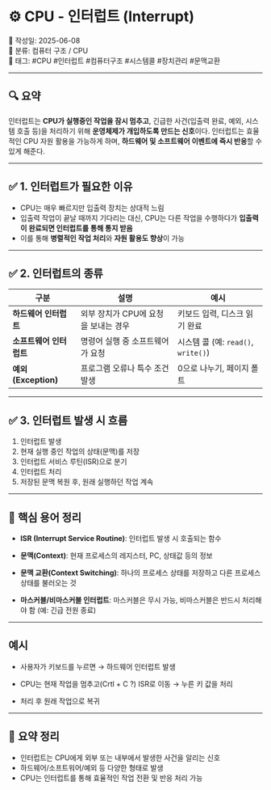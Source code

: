 # ⚙️ CPU - 인터럽트 (Interrupt)

📅 작성일: 2025-06-08  
📂 분류: 컴퓨터 구조 / CPU  
🔖 태그: #CPU #인터럽트 #컴퓨터구조 #시스템콜 #장치관리 #문맥교환

---

## 🔍 요약

인터럽트는 **CPU가 실행중인 작업을 잠시 멈추고**, 긴급한 사건(입출력 완료, 예외, 시스템 호출 등)을 처리하기 위해 **운영체제가 개입하도록 만드는 신호**이다.
인터럽트는 효율적인 CPU 자원 활용을 가능하게 하며, **하드웨어 및 소프트웨어 이벤트에 즉시 반응**할 수 있게 해준다.

---

## ✅ 1. 인터럽트가 필요한 이유

- CPU는 매우 빠르지만 입출력 장치는 상대적 느림
- 입출력 작업이 끝날 때까지 기다리는 대신, CPU는 다른 작업을 수행하다가 **입출력이 완료되면 인터럽트를 통해 통지 받음**
- 이를 통해 **병렬적인 작업 처리**와 **자원 활용도 향상**이 가능

---

## ✅ 2. 인터럽트의 종류

| 구분                | 설명                     | 예시                             |
| ----------------- | ---------------------- | ------------------------------ |
| **하드웨어 인터럽트**     | 외부 장치가 CPU에 요청을 보내는 경우 | 키보드 입력, 디스크 읽기 완료              |
| **소프트웨어 인터럽트**    | 명령어 실행 중 소프트웨어가 요청     | 시스템 콜 (예: `read()`, `write()`) |
| **예외(Exception)** | 프로그램 오류나 특수 조건 발생      | 0으로 나누기, 페이지 폴트                |

---

## ✅ 3. 인터럽트 발생 시 흐름

1. 인터럽트 발생
2. 현재 실행 중인 작업의 상태(문맥)를 저장
3. 인터럽트 서비스 루틴(ISR)으로 분기
4. 인터럽트 처리
5. 저장된 문맥 복원 후, 원래 실행하던 작업 계속

---

## 🧠 핵심 용어 정리

- **ISR (Interrupt Service Routine)**: 인터럽트 발생 시 호출되는 함수

- **문맥(Context)**: 현재 프로세스의 레지스터, PC, 상태값 등의 정보

- **문맥 교환(Context Switching)**: 하나의 프로세스 상태를 저장하고 다른 프로세스 상태를 불러오는 것

- **마스커블/비마스커블 인터럽트**: 마스커블은 무시 가능, 비마스커블은 반드시 처리해야 함 (예: 긴급 전원 종료)

---

## 예시

- 사용자가 키보드를 누르면 → 하드웨어 인터럽트 발생

- CPU는 현재 작업을 멈추고(Crtl + C ?) ISR로 이동 → 누른 키 값을 처리

- 처리 후 원래 작업으로 복귀

---

## 📌 요약 정리

- 인터럽트는 CPU에게 외부 또는 내부에서 발생한 사건을 알리는 신호
- 하드웨어/소프트워어/예외 등 다양한 형태로 발생
- CPU는 인터럽트를 통해 효율적인 작업 전환 및 반응 처리 가능